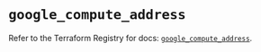 # `google_compute_address`

Refer to the Terraform Registry for docs: [`google_compute_address`](https://registry.terraform.io/providers/hashicorp/google-beta/6.47.0/docs/resources/google_compute_address).
